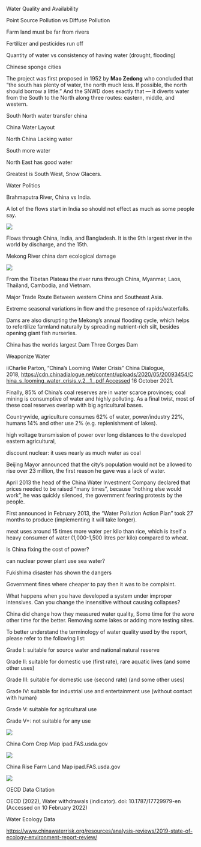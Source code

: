 Water Quality and Availability

Point Source Pollution vs Diffuse Pollution

Farm land must be far from rivers

Fertilizer and pesticides run off 

Quantity of water vs consistency of having water (drought, flooding)

Chinese sponge cities

The project was first proposed in 1952 by **Mao Zedong** who concluded that “the south has plenty of water, the north much less. If possible, the north should borrow a little.” And the SNWD does exactly that — it diverts water from the South to the North along three routes: eastern, middle, and western.

South North water transfer china

China Water Layout

North China Lacking water

South more water

North East has good water

Greatest is South West, Snow Glacers. 

Water Politics

Brahmaputra River, China vs India. 

A lot of the flows start in India so should not effect as much as some people say.

![](https://firebasestorage.googleapis.com/v0/b/firescript-577a2.appspot.com/o/imgs%2Fapp%2FJibe%2F_MzrMsHGHM.png?alt=media&token=c50f4849-ac16-46ee-b81d-1895752ca8a0)

Flows through China, India, and Bangladesh. It is the 9th largest river in the world by discharge, and the 15th.

Mekong River china dam ecological damage

![](https://firebasestorage.googleapis.com/v0/b/firescript-577a2.appspot.com/o/imgs%2Fapp%2FJibe%2FoiQtZAixFL.png?alt=media&token=5aedd50a-4ff6-4156-bd48-717e52b687d4)

From the Tibetan Plateau the river runs through China, Myanmar, Laos, Thailand, Cambodia, and Vietnam.

Major Trade Route Between western China and Southeast Asia.

Extreme seasonal variations in flow and the presence of rapids/waterfalls.

Dams are also disrupting the Mekong’s annual flooding cycle, which helps to refertilize farmland naturally by spreading nutrient-rich silt, besides opening giant fish nurseries.

China has the worlds largest Dam Three Gorges Dam

Weaponize Water

iiCharlie Parton, “China’s Looming Water Crisis” China Dialogue, 2018, https://cdn.chinadialogue.net/content/uploads/2020/05/20093454/China_s_looming_water_crisis_v.2__1_.pdf Accessed 16 October 2021.

Finally, 85% of China’s coal reserves are in water scarce provinces; coal
mining is consumptive of water and highly polluting. As a final twist, most of
these coal reserves overlap with big agricultural bases.

Countrywide, agriculture consumes 62% of water, power/industry 22%, humans 14% and other use 2% (e.g. replenishment of lakes).

high voltage transmission of power over long distances to the developed eastern agricultural,

discount nuclear: it uses nearly as much water as coal

Beijing Mayor announced that the city’s population would not be allowed
to rise over 23 million, the first reason he gave was a lack of water.

April 2013 the head of the China Water Investment Company declared that prices needed to be raised “many times”, because “nothing else would work”, he was quickly silenced, the government fearing protests by the people. 

First announced in February 2013, the “Water Pollution Action Plan” took 27 months to produce (implementing it will take longer).

meat uses around 15 times more water per kilo than rice, which
is itself a heavy consumer of water (1,000-1,500 litres per kilo) compared to
wheat.

Is China fixing the cost of power? 

can nuclear power plant use sea water?

Fukishima disaster has shown the dangers

Government fines where cheaper to pay then it was to be complaint.

What happens when you have developed a system under improper intensives. Can you change the insensitive without causing collapses?

China did change how they measured water quality, Some time for the wore other time for the better. Removing some lakes or adding more testing sites.

To better understand the terminology of water quality used by the report, please refer to the following list:

Grade I: suitable for source water and national natural reserve

Grade II: suitable for domestic use (first rate), rare aquatic lives (and some other uses)

Grade III: suitable for domestic use (second rate) (and some other uses)

Grade IV: suitable for industrial use and entertainment use (without contact with human)

Grade V: suitable for agricultural use

Grade V+: not suitable for any use

![](https://firebasestorage.googleapis.com/v0/b/firescript-577a2.appspot.com/o/imgs%2Fapp%2FJibe%2FWKl4dpWlES.png?alt=media&token=c9bebb44-d005-48e2-9450-c8b482867f79)

China Corn Crop Map ipad.FAS.usda.gov

![](https://firebasestorage.googleapis.com/v0/b/firescript-577a2.appspot.com/o/imgs%2Fapp%2FJibe%2FwSn1Qh0dAI.png?alt=media&token=ec97c3ee-8f5d-4bdf-887c-bd1792a35231)

China Rise Farm Land Map ipad.FAS.usda.gov

![](https://firebasestorage.googleapis.com/v0/b/firescript-577a2.appspot.com/o/imgs%2Fapp%2FJibe%2FU3QyxiBnuJ.png?alt=media&token=1fef2690-3028-4078-8c75-c08129cb46e2)

OECD Data Citation 

OECD (2022), Water withdrawals (indicator). doi: 10.1787/17729979-en (Accessed on 10 February 2022)

Water Ecology Data

https://www.chinawaterrisk.org/resources/analysis-reviews/2019-state-of-ecology-environment-report-review/

